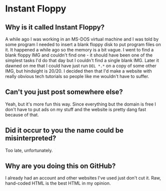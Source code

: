 # Instant Floppy

## Why is it called Instant Floppy?
A while ago I was working in an MS-DOS virtual machine and I was told by some program I needed to insert a blank floppy disk to put program files on it. It happened a while ago so the memory is a bit vague. I went to find a blank floppy IMG and couldn't find one - it should have been one of the simplest tasks I'd do that day but I couldn't find a single blank IMG. Later it dawned on me that I could have just run `DEL *.*` on a copy of some other IMG, but hindsight is 20/20. I decided then that I'd make a website with really obvious tech tutorials so people like me wouldn't have to suffer.

## Can't you just post somewhere else?
Yeah, but it's more fun this way. Since everything but the domain is free I don't have to put ads on my stuff and the website is pretty dang fast because of that.

## Did it occur to you the name could be misinterpreted?
Too late, unfortunately.

## Why are you doing this on GitHub?
I already had an account and other websites I've used just don't cut it. Raw, hand-coded HTML is the best HTML in my opinion.
